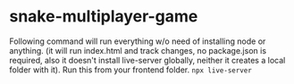 # snake-multiplayer-game
Following command will run everything w/o need of installing node or anything. (it will run index.html and track changes, no package.json is required, also it doesn't install live-server globally, neither it creates a local folder with it). Run this from your frontend folder.
`npx live-server`